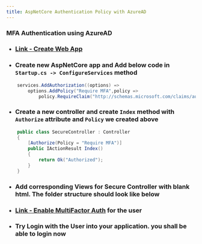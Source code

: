```yaml
---
title: AspNetCore Authentication Policy with AzureAD
---
```


### MFA Authentication using AzureAD
- ### [Link - Create Web App](UsingAzureADAccount)
- ### Create new AspNetCore app and Add below code in `Startup.cs -> ConfigureServices` method
```csharp
    services.AddAuthorization((options) => 
        options.AddPolicy("Require MFA",policy => 
            policy.RequireClaim("http://schemas.microsoft.com/claims/authnmethodsreferences", "mfa")));
```

- ### Create a new controller and create `Index` method with `Authorize` attribute and `Policy` we created above
```csharp
    public class SecureController : Controller
    {
        [Authorize(Policy = "Require MFA")]
        public IActionResult Index()
        {
            return Ok("Authorized");
        }
    }
```

- ### Add corresponding Views for Secure Controller with blank html. The folder structure should look like below
- ### [Link - Enable MultiFactor Auth](/Azure/AzureAD/AddMultiFactorAuth) for the user
- ### Try Login with the User into your application. you shall be able to login now
